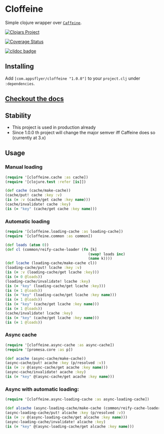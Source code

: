 # Cloffeine 

Simple clojure wrapper over [`Caffeine`](https://github.com/ben-manes/caffeine).

[![Clojars Project](https://img.shields.io/clojars/v/com.appsflyer/cloffeine.svg)](https://clojars.org/com.appsflyer/cloffeine)

[![Coverage Status](https://coveralls.io/repos/github/AppsFlyer/cloffeine/badge.svg?branch=master)](https://coveralls.io/github/AppsFlyer/cloffeine?branch=master)

[![cljdoc badge](https://cljdoc.org/badge/com.appsflyer/cloffeine)](https://cljdoc.org/d/com.appsflyer/cloffeine/CURRENT)

## Installing
Add `[com.appsflyer/cloffeine "1.0.0"]` to your `project.clj` under `:dependencies`.

## [Checkout the docs](https://appsflyer.github.io/cloffeine/index.html)

## Stability
* This project is used in production already
* Since 1.0.0 th project will change the major semver iff Caffeine does so (currently at 3.x)


## Usage

### Manual loading

```clojure
(require '[cloffeine.cache :as cache])
(require '[clojure.test :refer [is]])

(def cache (cache/make-cache))
(cache/put! cache :key :v)
(is (= :v (cache/get cache :key name)))
(cache/invalidate! cache :key)
(is (= "key" (cache/get cache :key name)))
```

### Automatic loading

```clojure
(require '[cloffeine.loading-cache :as loading-cache])
(require '[cloffeine.common :as common])

(def loads (atom 0))
(def cl (common/reify-cache-loader (fn [k]
                                      (swap! loads inc)
                                      (name k))))
(def lcache (loading-cache/make-cache cl))
(loading-cache/put! lcache :key :v)
(is (= :v (loading-cache/get lcache :key)))
(is (= 0 @loads))
(loading-cache/invalidate! lcache :key)
(is (= "key" (loading-cache/get lcache :key)))
(is (= 1 @loads))
(is (= "key" (loading-cache/get lcache :key name)))
(is (= 1 @loads))
(is (= "key" (cache/get lcache :key name)))
(is (= 1 @loads))
(cache/invalidate! lcache :key)
(is (= "key" (cache/get lcache :key name)))
(is (= 1 @loads))
```

### Async cache

```clojure
(require '[cloffeine.async-cache :as async-cache])
(require '[promesa.core :as p])

(def acache (async-cache/make-cache))
(async-cache/put! acache :key (p/resolved :v))
(is (= :v @(async-cache/get acache :key name)))
(async-cache/invalidate! acache :key)
(is (= "key" @(async-cache/get acache :key name)))
```

### Async with automatic loading:

```clojure
(require '[cloffeine.async-loading-cache :as async-loading-cache])

(def alcache (async-loading-cache/make-cache (common/reify-cache-loader name)))
(async-loading-cache/put! alcache :key (p/resolved :v))
(is (= :v @(async-loading-cache/get alcache :key name)))
(async-loading-cache/invalidate! alcache :key)
(is (= "key" @(async-loading-cache/get alcache :key name)))
```
